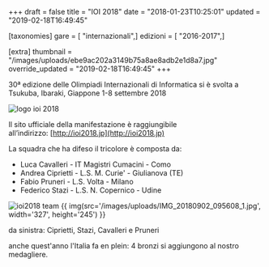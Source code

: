 +++
draft = false
title = "IOI 2018"
date = "2018-01-23T10:25:01"
updated = "2019-02-18T16:49:45"

[taxonomies]
gare = [ "internazionali",]
edizioni = [ "2016-2017",]

[extra]
thumbnail = "/images/uploads/ebe9ac202a3149b75a8ae8adb2e1d8a7.jpg"
override_updated = "2019-02-18T16:49:45"
+++

30ª edizione delle Olimpiadi Internazionali di Informatica si è svolta a Tsukuba, Ibaraki, Giappone 1-8 settembre 2018

<!-- more -->

![logo ioi 2018](/images/uploads/logo-ioi-2018.png)

Il sito ufficiale della manifestazione è raggiungibile all’indirizzo: [http://ioi2018.jp](http://ioi2018.jp)

La squadra che ha difeso il tricolore è composta da:

- Luca Cavalleri - IT Magistri Cumacini - Como
- Andrea Ciprietti - L.S. M. Curie' - Giulianova (TE)
- Fabio Pruneri - L.S. Volta - Milano
- Federico Stazi - L.S. N. Copernico - Udine

![ioi2018 team](/images/uploads/ioi2018-team.png)
{{ img(src='/images/uploads/IMG_20180902_095608_1.jpg', width='327', height='245') }}

da sinistra: Ciprietti, Stazi, Cavalleri e Pruneri

anche quest'anno l'Italia fa en plein: 4 bronzi si aggiungono al nostro medagliere.
